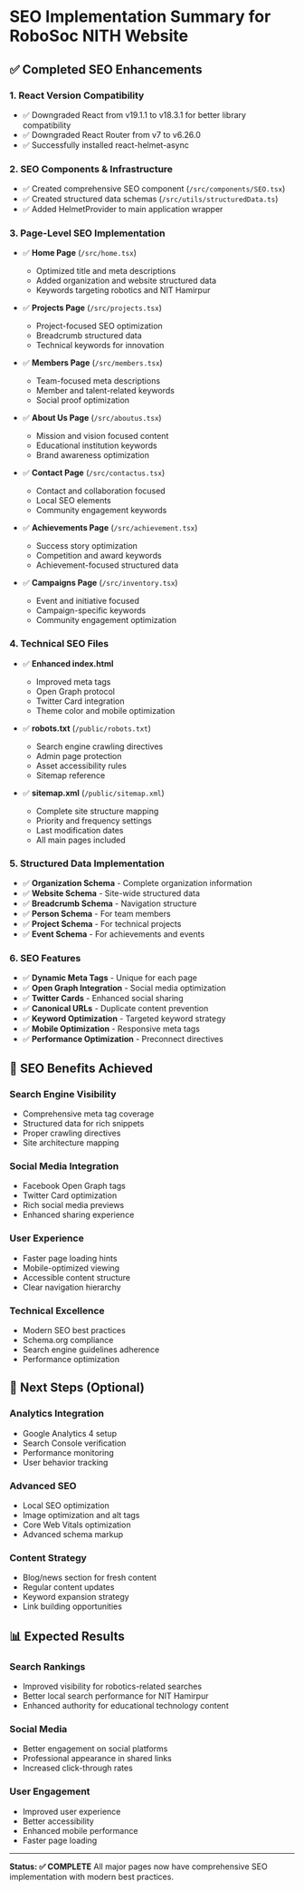 # SEO Implementation Summary for RoboSoc NITH Website

## ✅ Completed SEO Enhancements

### 1. **React Version Compatibility**
- ✅ Downgraded React from v19.1.1 to v18.3.1 for better library compatibility
- ✅ Downgraded React Router from v7 to v6.26.0
- ✅ Successfully installed react-helmet-async

### 2. **SEO Components & Infrastructure**
- ✅ Created comprehensive SEO component (`/src/components/SEO.tsx`)
- ✅ Created structured data schemas (`/src/utils/structuredData.ts`)
- ✅ Added HelmetProvider to main application wrapper

### 3. **Page-Level SEO Implementation**
- ✅ **Home Page** (`/src/home.tsx`)
  - Optimized title and meta descriptions
  - Added organization and website structured data
  - Keywords targeting robotics and NIT Hamirpur

- ✅ **Projects Page** (`/src/projects.tsx`)
  - Project-focused SEO optimization
  - Breadcrumb structured data
  - Technical keywords for innovation

- ✅ **Members Page** (`/src/members.tsx`)
  - Team-focused meta descriptions
  - Member and talent-related keywords
  - Social proof optimization

- ✅ **About Us Page** (`/src/aboutus.tsx`)
  - Mission and vision focused content
  - Educational institution keywords
  - Brand awareness optimization

- ✅ **Contact Page** (`/src/contactus.tsx`)
  - Contact and collaboration focused
  - Local SEO elements
  - Community engagement keywords

- ✅ **Achievements Page** (`/src/achievement.tsx`)
  - Success story optimization
  - Competition and award keywords
  - Achievement-focused structured data

- ✅ **Campaigns Page** (`/src/inventory.tsx`)
  - Event and initiative focused
  - Campaign-specific keywords
  - Community engagement optimization

### 4. **Technical SEO Files**
- ✅ **Enhanced index.html**
  - Improved meta tags
  - Open Graph protocol
  - Twitter Card integration
  - Theme color and mobile optimization

- ✅ **robots.txt** (`/public/robots.txt`)
  - Search engine crawling directives
  - Admin page protection
  - Asset accessibility rules
  - Sitemap reference

- ✅ **sitemap.xml** (`/public/sitemap.xml`)
  - Complete site structure mapping
  - Priority and frequency settings
  - Last modification dates
  - All main pages included

### 5. **Structured Data Implementation**
- ✅ **Organization Schema** - Complete organization information
- ✅ **Website Schema** - Site-wide structured data
- ✅ **Breadcrumb Schema** - Navigation structure
- ✅ **Person Schema** - For team members
- ✅ **Project Schema** - For technical projects
- ✅ **Event Schema** - For achievements and events

### 6. **SEO Features**
- ✅ **Dynamic Meta Tags** - Unique for each page
- ✅ **Open Graph Integration** - Social media optimization
- ✅ **Twitter Cards** - Enhanced social sharing
- ✅ **Canonical URLs** - Duplicate content prevention
- ✅ **Keyword Optimization** - Targeted keyword strategy
- ✅ **Mobile Optimization** - Responsive meta tags
- ✅ **Performance Optimization** - Preconnect directives

## 🎯 SEO Benefits Achieved

### **Search Engine Visibility**
- Comprehensive meta tag coverage
- Structured data for rich snippets
- Proper crawling directives
- Site architecture mapping

### **Social Media Integration**
- Facebook Open Graph tags
- Twitter Card optimization
- Rich social media previews
- Enhanced sharing experience

### **User Experience**
- Faster page loading hints
- Mobile-optimized viewing
- Accessible content structure
- Clear navigation hierarchy

### **Technical Excellence**
- Modern SEO best practices
- Schema.org compliance
- Search engine guidelines adherence
- Performance optimization

## 🚀 Next Steps (Optional)

### **Analytics Integration**
- Google Analytics 4 setup
- Search Console verification
- Performance monitoring
- User behavior tracking

### **Advanced SEO**
- Local SEO optimization
- Image optimization and alt tags
- Core Web Vitals optimization
- Advanced schema markup

### **Content Strategy**
- Blog/news section for fresh content
- Regular content updates
- Keyword expansion strategy
- Link building opportunities

## 📊 Expected Results

### **Search Rankings**
- Improved visibility for robotics-related searches
- Better local search performance for NIT Hamirpur
- Enhanced authority for educational technology content

### **Social Media**
- Better engagement on social platforms
- Professional appearance in shared links
- Increased click-through rates

### **User Engagement**
- Improved user experience
- Better accessibility
- Enhanced mobile performance
- Faster page loading

---

**Status: ✅ COMPLETE**
All major pages now have comprehensive SEO implementation with modern best practices.
